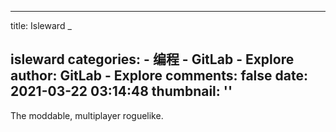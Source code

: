 
---
title: Isleward
_

isleward
categories: 
    - 编程
    - GitLab - Explore
author: GitLab - Explore
comments: false
date: 2021-03-22 03:14:48
thumbnail: ''
---

<div>   
The moddable, multiplayer roguelike.
  
</div>
            